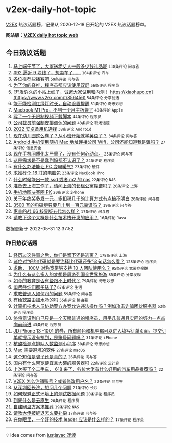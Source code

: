 # v2ex-daily-hot-topic

[V2EX](https://www.v2ex.com/) 热议话题榜，记录从 2020-12-18 日开始的 V2EX 热议话题榜单。

**网站版：[V2EX daily hot topic web](https://boojack.github.io/v2ex-daily-hot-topic-web/)**

## 今日热议话题

<!-- TODAY BEGIN -->

1. [马上端午节了，大家送老丈人一般多少钱礼品呢](https://www.v2ex.com/t/856362) `118条评论` `问与答`
1. [#92 逼近 9 块钱了，想卖车了……](https://www.v2ex.com/t/856405) `104条评论` `汽车`
1. [各位推荐些播客吧](https://www.v2ex.com/t/856357) `59条评论` `问与答`
1. [为了你的脊椎，程序员都应该使用双屏](https://www.v2ex.com/t/856383) `56条评论` `程序员`
1. [开发许久的小站上线了，诚邀大家试用和内测！ https://xiaohupo.cn](https://www.v2ex.com/t/856456) `54条评论` `分享创造`
1. [能不能检测红绿灯时长，自动设置提醒](https://www.v2ex.com/t/856361) `51条评论` `奇思妙想`
1. [Macbook M1 Pro，不到一个月主板烧了](https://www.v2ex.com/t/856404) `48条评论` `Apple`
1. [写了一个无限制视频下载脚本](https://www.v2ex.com/t/856510) `44条评论` `程序员`
1. [公司裁员前强制安排调休的问题](https://www.v2ex.com/t/856359) `43条评论` `职场话题`
1. [2022 安卓备用机选择](https://www.v2ex.com/t/856484) `38条评论` `Android`
1. [现在幼儿园这么卷了？从小班开始就学英语了？](https://www.v2ex.com/t/856432) `34条评论` `问与答`
1. [Android 手机使用随机 Mac 地址连接公司 Wifi，公司还能知道我是谁吗？](https://www.v2ex.com/t/856369) `27条评论` `信息安全`
1. [现在手机同质化太严重了，没有任何心动点。](https://www.v2ex.com/t/856487) `25条评论` `问与答`
1. [这是需求是不是蠢到妈都不认识了？](https://www.v2ex.com/t/856457) `24条评论` `程序员`
1. [有什么办法能让 PC 变电暖气?](https://www.v2ex.com/t/856409) `23条评论` `硬件`
1. [求推荐个 16 寸的电脑包](https://www.v2ex.com/t/856358) `23条评论` `MacBook Pro`
1. [什么时候能出一款 ssd 或者 m2 的 nas](https://www.v2ex.com/t/856355) `22条评论` `NAS`
1. [准备去上海工作了，请问上海的长租公寓靠谱吗？](https://www.v2ex.com/t/856519) `20条评论` `上海`
1. [手机地图决赛圈 PK](https://www.v2ex.com/t/856458) `20条评论` `iPhone`
1. [关于年终奖多发一元，多扣税几千的计算方式有点搞不明白](https://www.v2ex.com/t/856447) `20条评论` `问与答`
1. [3500 瓦的电磁炉只要几十到一百元靠谱吗？](https://www.v2ex.com/t/856372) `19条评论` `问与答`
1. [惠普的战 66 核显版五代怎么样？](https://www.v2ex.com/t/856371) `17条评论` `问与答`
1. [请教下这个大概是什么技术栈开发的应用？](https://www.v2ex.com/t/856433) `16条评论` `Java`

数据更新于 2022-05-31 12:37:52

<!-- TODAY END -->

### 昨日热议话题

<!-- YESTERDAY BEGIN -->

1. [经历过这件事之后，你们是留下还是逃离？](https://www.v2ex.com/t/856160) `178条评论` `上海`
1. [诸位对“好的代码就是要注释比代码还多”这句话怎么看？](https://www.v2ex.com/t/856135) `128条评论` `程序员`
1. [求助， 100M 对称宽带够支持 10 人团队使用么？](https://www.v2ex.com/t/856136) `95条评论` `宽带症候群`
1. [为什么有这么多人的梦想是周游列国全世界旅游](https://www.v2ex.com/t/856166) `85条评论` `分享发现`
1. [如今的教育是否有些跟不上时代？](https://www.v2ex.com/t/856196) `79条评论` `奇思妙想`
1. [消费券你们都买啥了?](https://www.v2ex.com/t/856122) `67条评论` `生活`
1. [求教普通人如何润的问题](https://www.v2ex.com/t/856261) `59条评论` `问与答`
1. [有给软路由加水冷的吗](https://www.v2ex.com/t/856142) `55条评论` `路由器`
1. [计算机技术人员协助警方办案允许违法操作吗？例如攻击诈骗团伙服务器](https://www.v2ex.com/t/856220) `53条评论` `程序员`
1. [终将意识到自己只是一个天赋普通的程序员，用平凡普通且实际的努力一点点向前前进](https://www.v2ex.com/t/856193) `43条评论` `程序员`
1. [JD iPhone 13 -1001 的券，所有颜色和机型都可以进入填写订单页面，提交订单就提示没有抢到，是账号问题吗？](https://www.v2ex.com/t/856231) `31条评论` `iPhone`
1. [核酸检测点排队人数监测小程序](https://www.v2ex.com/t/856305) `30条评论` `奇思妙想`
1. [Mac 需要避坑的软件](https://www.v2ex.com/t/856318) `27条评论` `macOS`
1. [这个短信是骗子还是真的？](https://www.v2ex.com/t/856263) `26条评论` `问与答`
1. [国内有什么带宽便宜且大碗的服务器吗](https://www.v2ex.com/t/856248) `22条评论` `云计算`
1. [上次买了个二手车， 618 来了，各位大佬有什么好用的汽车用品推荐吗？](https://www.v2ex.com/t/856221) `22条评论` `问与答`
1. [V2EX 怎么注销账号？或者修改用户名？](https://www.v2ex.com/t/856182) `22条评论` `问与答`
1. [从深圳回长沙，想问几个问题](https://www.v2ex.com/t/856244) `21条评论` `长沙`
1. [如何规避正式环境上的测试数据问题](https://www.v2ex.com/t/856225) `20条评论` `程序员`
1. [到底什么是云原生](https://www.v2ex.com/t/856133) `20条评论` `程序员`
1. [自建网盘方案求推荐](https://www.v2ex.com/t/856257) `19条评论` `NAS`
1. [请教大佬被辞退怎么要补偿](https://www.v2ex.com/t/856253) `17条评论` `问与答`
1. [在你眼里，一个好的技术 leader 应该是什么样的？](https://www.v2ex.com/t/856239) `17条评论` `程序员`

<!-- YESTERDAY END -->

---

💡 Idea comes from [justjavac 迷渡](https://github.com/justjavac/)
